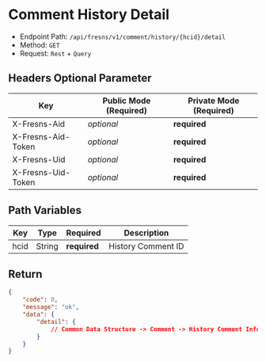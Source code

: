 # Comment History Detail

- Endpoint Path: `/api/fresns/v1/comment/history/{hcid}/detail`
- Method: `GET`
- Request: `Rest` + `Query`

## Headers Optional Parameter

| Key | Public Mode (Required) | Private Mode (Required) |
| --- | --- | --- |
| X-Fresns-Aid | *optional* | **required** |
| X-Fresns-Aid-Token | *optional* | **required** |
| X-Fresns-Uid | *optional* | **required** |
| X-Fresns-Uid-Token | *optional* | **required** |

## Path Variables

| Key | Type | Required | Description |
| --- | --- | --- | --- |
| hcid | String | **required** | History Comment ID |

## Return

```json
{
    "code": 0,
    "message": "ok",
    "data": {
        "detail": {
            // Common Data Structure -> Comment -> History Comment Info
        }
    }
}
```
